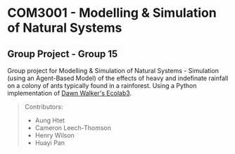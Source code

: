 # COM3001 - Modelling & Simulation of Natural Systems
## Group Project - Group 15

Group project for Modelling & Simulation of Natural Systems - Simulation (using an Agent-Based Model) of the effects of heavy and indefinate rainfall on a colony of ants typically found in a rainforest. Using a Python implementation of [Dawn Walker's Ecolab3](https://github.com/lionfish0/ecolab3).

> Contributors:
> - Aung Htet
> - Cameron Leech-Thomson
> - Henry Wilson
> - Huayi Pan
